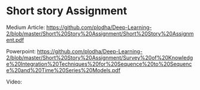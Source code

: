 # Short story Assignment
Medium Article: https://github.com/plodha/Deep-Learning-2/blob/master/Short%20Story%20Assignment/Short%20Story%20Assignment.pdf

Powerpoint: https://github.com/plodha/Deep-Learning-2/blob/master/Short%20Story%20Assignment/Survey%20of%20Knowledge%20Integration%20Techniques%20for%20Sequence%20to%20Sequence%20and%20Time%20Series%20Models.pdf

Video: 

